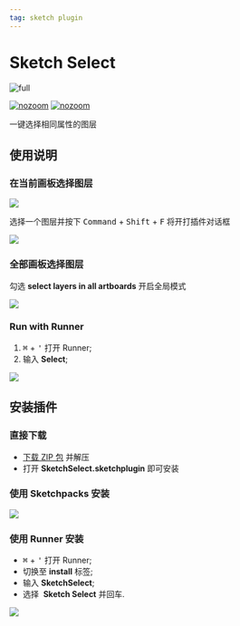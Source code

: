 ```yaml
---
tag: sketch plugin
---
```


# Sketch Select

![full](http://qn.canisminor.cc/2017-09-24-115021.jpg)

[![nozoom](https://img.shields.io/github/release/canisminor1990/sketch-select.svg?maxAge=2592000)](https://github.com/canisminor1990/sketch-select/releases)
[![nozoom](https://img.shields.io/badge/Works%20with-Sketch%20Runner-blue.svg?colorB=308ADF)](http://bit.ly/SketchRunnerWebsite)

一键选择相同属性的图层

## 使用说明

### 在当前画板选择图层

![](http://qn.canisminor.cc/2017-09-24-115050.jpg)

选择一个图层并按下 <kbd>Command</kbd> + <kbd>Shift</kbd> + <kbd>F</kbd> 将开打插件对话框

![](http://qn.canisminor.cc/2017-09-24-115117.jpg)

### 全部画板选择图层

勾选 **select layers in all artboards** 开启全局模式

![](http://qn.canisminor.cc/2017-09-24-115129.jpg)

### Run with Runner

1. <kbd>⌘</kbd> + <kbd>'</kbd> 打开 Runner;
2. 输入 **Select**;

![](http://qn.canisminor.cc/2017-09-24-115140.jpg)

## 安装插件

### 直接下载

* [下载 ZIP 包](https://github.com/canisminor1990/sketch-select/archive/master.zip) 并解压
* 打开 **SketchSelect.sketchplugin** 即可安装

### 使用 Sketchpacks 安装

[![](http://qn.canisminor.cc/2017-09-24-115227.jpg)](https://sketchpacks.com/canisminor1990/sketch-select/install)

### 使用 Runner 安装

* <kbd>⌘</kbd> + <kbd>'</kbd> 打开 Runner;
* 切换至 **install** 标签;
* 输入 **SketchSelect**;
* 选择  **Sketch Select** 并回车.

[![](http://qn.canisminor.cc/2017-09-24-115206.jpg)](http://bit.ly/SketchRunnerWebsite)
